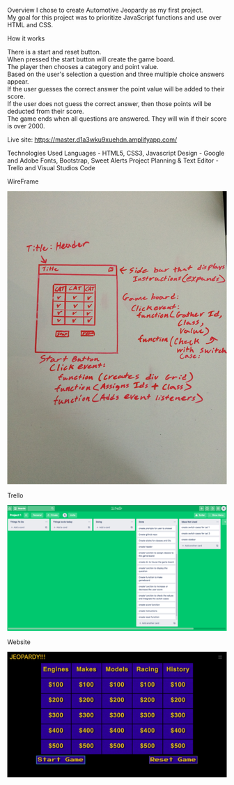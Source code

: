 Overview
I chose to create Automotive Jeopardy as my first project.<br>
My goal for this project was to prioritize JavaScript functions and use over HTML and CSS.

How it works

There is a start and reset button.<br>
When pressed the start button will create the game board.<br>
The player then chooses a category and point value.<br>
Based on the user's selection a question and three multiple choice answers appear.<br>
If the user guesses the correct answer the point value will be added to their score.<br>
If the user does not guess the correct answer, then those points will be deducted from their score.<br>
The game ends when all questions are answered. They will win if their score is over 2000.<br>

Live site: https://master.d1a3wku9xuehdn.amplifyapp.com/

Technologies Used
Languages - HTML5, CSS3, Javascript
Design - Google and Adobe Fonts, Bootstrap, Sweet Alerts
Project Planning & Text Editor - Trello and Visual Studios Code

WireFrame

<img src="images/project1_wireFrame.JPG" width="700px">

Trello

<img src="images/Jeopardy_TrelloBoard.png" width="800px">

Website

<img src="images/website_layout.png" width="800px">